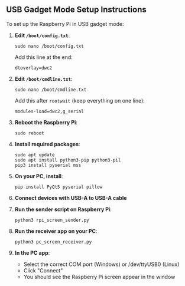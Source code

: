 ## USB Gadget Mode Setup Instructions

To set up the Raspberry Pi in USB gadget mode:

1. **Edit `/boot/config.txt`**:
   ```
   sudo nano /boot/config.txt
   ```
   
   Add this line at the end:
   ```
   dtoverlay=dwc2
   ```

2. **Edit `/boot/cmdline.txt`**:
   ```
   sudo nano /boot/cmdline.txt
   ```
   
   Add this after `rootwait` (keep everything on one line):
   ```
   modules-load=dwc2,g_serial
   ```

3. **Reboot the Raspberry Pi**:
   ```
   sudo reboot
   ```

4. **Install required packages**:
   ```
   sudo apt update
   sudo apt install python3-pip python3-pil
   pip3 install pyserial mss
   ```

5. **On your PC, install**:
   ```
   pip install PyQt5 pyserial pillow
   ```

6. **Connect devices with USB-A to USB-A cable**

7. **Run the sender script on Raspberry Pi**:
   ```
   python3 rpi_screen_sender.py
   ```

8. **Run the receiver app on your PC**:
   ```
   python3 pc_screen_receiver.py
   ```

9. **In the PC app**:
   - Select the correct COM port (Windows) or /dev/ttyUSB0 (Linux)
   - Click "Connect"
   - You should see the Raspberry Pi screen appear in the window
